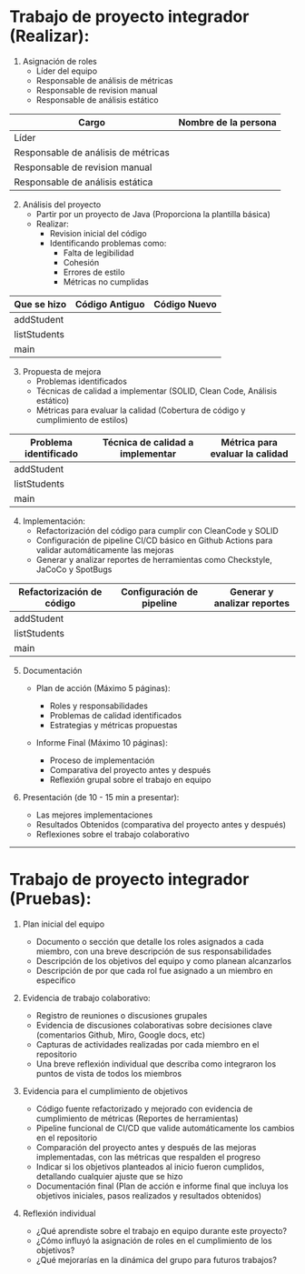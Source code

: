 # Trabajo de proyecto integrador (Realizar):

1. Asignación de roles
	* Líder del equipo
	* Responsable de análisis de métricas
	* Responsable de revision manual
	* Responsable de análisis estático


| Cargo | Nombre de la persona |
|------|---------------|
| Líder |  |
| Responsable de análisis de métricas |  |
| Responsable de revision manual |  |
| Responsable de análisis estática |  |


2. Análisis del proyecto
	* Partir por un proyecto de Java (Proporciona la plantilla básica)
	* Realizar:
		- Revision inicial del código
		- Identificando problemas como:
			- Falta de legibilidad
			- Cohesión
			- Errores de estilo
			- Métricas no cumplidas

| Que se hizo | Código Antiguo | Código Nuevo |
| --------| ----------------- | ----------- |
| addStudent |  |  |
| listStudents |  |  |
| main |  |  |

3. Propuesta de mejora
	* Problemas identificados
	* Técnicas de calidad a implementar (SOLID, Clean Code, Análisis estático)
	* Métricas para evaluar la calidad (Cobertura de código y cumplimiento de estilos)

| Problema identificado | Técnica de calidad a implementar | Métrica para evaluar la calidad |
| --------| ----------------- | ----------- |
| addStudent |  |  |
| listStudents |  |  |
| main |  |  |

4. Implementación:
	* Refactorización del código para cumplir con CleanCode y SOLID
	* Configuración de pipeline CI/CD básico en Github Actions para validar automáticamente las mejoras
	* Generar y analizar reportes de herramientas como Checkstyle, JaCoCo y SpotBugs

| Refactorización de código | Configuración de pipeline | Generar y analizar reportes |
| --------| ----------------- | ----------- |
| addStudent |  |  |
| listStudents |  |  |
| main |  |  |

5. Documentación
	* Plan de acción (Máximo 5 páginas):
		- Roles y responsabilidades
		- Problemas de calidad identificados
		- Estrategias y métricas propuestas

	* Informe Final (Máximo 10 páginas):
		- Proceso de implementación
		- Comparativa del proyecto antes y después
		- Reflexión grupal sobre el trabajo en equipo

6. Presentación (de 10 - 15 min a presentar):
	* Las mejores implementaciones
	* Resultados Obtenidos (comparativa del proyecto antes y después)
	* Reflexiones sobre el trabajo colaborativo


---
# Trabajo de proyecto integrador (Pruebas):

1. Plan inicial del equipo
	* Documento o sección que detalle los roles asignados a cada miembro, con una breve descripción de sus responsabilidades
	* Descripción de los objetivos del equipo y como planean alcanzarlos
	* Descripción de por que cada rol fue asignado a un miembro en especifico


2. Evidencia de trabajo colaborativo:
	* Registro de reuniones o discusiones grupales
	* Evidencia de discusiones colaborativas sobre decisiones clave (comentarios Github, Miro, Google docs, etc)
	* Capturas de actividades realizadas por cada miembro en el repositorio
	* Una breve reflexión individual que describa como integraron los puntos de vista de todos los miembros

3. Evidencia para el cumplimiento de objetivos
	* Código fuente refactorizado y mejorado con evidencia de cumplimiento de métricas (Reportes de herramientas)
	* Pipeline funcional de CI/CD que valide automáticamente los cambios en el repositorio
	* Comparación del proyecto antes y después de las mejoras implementadas, con las métricas que respalden el progreso
	* Indicar si los objetivos planteados al inicio fueron cumplidos, detallando cualquier ajuste que se hizo
	* Documentación final (Plan de acción e informe final que incluya los objetivos iniciales, pasos realizados y resultados obtenidos)

4. Reflexión individual
	* ¿Qué aprendiste sobre el trabajo en equipo durante este proyecto?
	* ¿Cómo influyó la asignación de roles en el cumplimiento de los objetivos?
	* ¿Qué mejorarías en la dinámica del grupo para futuros trabajos?